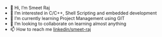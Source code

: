 - 👋 Hi, I’m Smeet Raj
- 👀 I’m interested in C/C++, Shell Scripting and embedded development
- 🌱 I’m currently learning Project Management using GIT
- 💞️ I’m looking to collaborate on learning almost anything
- 📫 How to reach me [linkedin/smeet-raj](https://www.linkedin.com/in/smeet-raj/)

<!---
developerAhead/developerAhead is a ✨ special ✨ repository because its `README.md` (this file) appears on your GitHub profile.
You can click the Preview link to take a look at your changes.
--->
